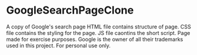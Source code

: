 # GoogleSearchPageClone
A copy of Google's search page
HTML file contains structure of page. CSS file contains the styling for the page. JS file caontins the short script.
Page made for exercise purposes. Google is the owner of all their trademarks used in this project. For personal use only.
